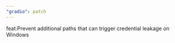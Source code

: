 ```yaml
---
"gradio": patch
---
```


feat:Prevent additional paths that can trigger credential leakage on Windows
